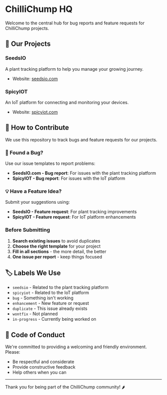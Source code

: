 # ChilliChump HQ

Welcome to the central hub for bug reports and feature requests for ChilliChump projects.

## 🌱 Our Projects

### SeedsIO
A plant tracking platform to help you manage your growing journey.
- Website: [seedsio.com](https://seedsio.com)

### SpicyIOT
An IoT platform for connecting and monitoring your devices.
- Website: [spicyiot.com](https://spicyiot.com)

## 📝 How to Contribute

We use this repository to track bugs and feature requests for our projects.

### 🐛 Found a Bug?
Use our issue templates to report problems:
- **SeedsIO.com - Bug report**: For issues with the plant tracking platform
- **SpicyIOT - Bug report**: For issues with the IoT platform

### 💡 Have a Feature Idea?
Submit your suggestions using:
- **SeedsIO - Feature request**: For plant tracking improvements
- **SpicyIOT - Feature request**: For IoT platform enhancements

### Before Submitting

1. **Search existing issues** to avoid duplicates
2. **Choose the right template** for your project
3. **Fill in all sections** - the more detail, the better
4. **One issue per report** - keep things focused

## 🏷️ Labels We Use

- `seedsio` - Related to the plant tracking platform
- `spicyiot` - Related to the IoT platform
- `bug` - Something isn't working
- `enhancement` - New feature or request
- `duplicate` - This issue already exists
- `wontfix` - Not planned
- `in-progress` - Currently being worked on

## 🤝 Code of Conduct

We're committed to providing a welcoming and friendly environment. Please:
- Be respectful and considerate
- Provide constructive feedback
- Help others when you can

---

Thank you for being part of the ChilliChump community! 🌶️
